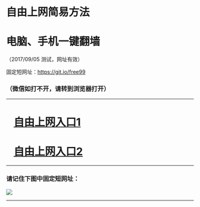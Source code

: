 ﻿# 自由上网简易方法

# 电脑、手机一键翻墙

（2017/09/05 测试，网址有效）

固定短网址：https://git.io/free99

### （微信如打不开，请转到浏览器打开）


***





# &nbsp;&nbsp; <a href="http://ft20251482.fwq-tz1001.xyz/fwqtz01.html?t=090500112381 " target="_blank">自由上网入口1</a>
# &nbsp;&nbsp; <a href="http://ft200731814.fwq-tz1002.xyz/fwqtz02.html?t=090500127798 " target="_blank">自由上网入口2</a>
***

### 请记住下图中固定短网址：

<img src="https://s3-us-west-2.amazonaws.com/fwq-1001/yjfq-20170905okok.png" /> 


***

